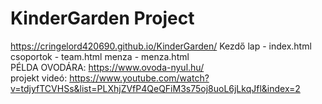 # KinderGarden Project
 https://cringelord420690.github.io/KinderGarden/
Kezdő lap - index.html
csoportok - team.html
menza - menza.html
<br>
PÉLDA OVODÁRA: https://www.ovoda-nyul.hu/
<br>
projekt videó: https://www.youtube.com/watch?v=tdjyfTCVHSs&list=PLXhjZVfP4QeQFiM3s75oj8uoL6jLkqJfl&index=2
